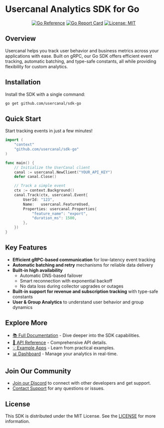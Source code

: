 # Usercanal Analytics SDK for Go

<p align="center">
  <a href="https://pkg.go.dev/github.com/usercanal/sdk-go"><img src="https://pkg.go.dev/badge/github.com/usercanal/sdk-go.svg" alt="Go Reference"></a>
  <a href="https://goreportcard.com/report/github.com/usercanal/sdk-go"><img src="https://goreportcard.com/badge/github.com/usercanal/sdk-go" alt="Go Report Card"></a>
  <a href="https://opensource.org/licenses/MIT"><img src="https://img.shields.io/badge/License-MIT-yellow.svg" alt="License: MIT"></a>
</p>

## Overview

Usercanal helps you track user behavior and business metrics across your applications with ease. Built on gRPC, our Go SDK offers efficient event tracking, automatic batching, and type-safe constants, all while providing flexibility for custom analytics.

## Installation

Install the SDK with a single command:
```bash
go get github.com/usercanal/sdk-go
```

## Quick Start

Start tracking events in just a few minutes!

```go
import (
    "context"
    "github.com/usercanal/sdk-go"
)

func main() {
    // Initialize the UserCanal client
    canal := usercanal.NewClient("YOUR_API_KEY")
    defer canal.Close()

    // Track a simple event
    ctx := context.Background()
    canal.Track(ctx, usercanal.Event{
        UserId: "123",
        Name:   usercanal.FeatureUsed,
        Properties: usercanal.Properties{
            "feature_name": "export",
            "duration_ms": 1500,
        },
    })
}
```

## Key Features

- **Efficient gRPC-based communication** for low-latency event tracking
- **Automatic batching and retry** mechanisms for reliable data delivery
- **Built-in high availability**
  - Automatic DNS-based failover
  - Smart reconnection with exponential backoff
  - No data loss during collector upgrades or outages
- **Built-in support for revenue and subscription tracking** with type-safe constants
- **User & Group Analytics** to understand user behavior and group dynamics

## Explore More

- [📚 Full Documentation](https://usercanal.com/docs/sdks/go) - Dive deeper into the SDK capabilities.
- [🔬 API Reference](https://pkg.go.dev/github.com/usercanal/sdk-go) - Comprehensive API details.
- [💡 Example Apps](https://github.com/usercanal/examples) - Learn from practical examples.
- [📊 Dashboard](https://app.usercanal.com) - Manage your analytics in real-time.

## Join Our Community

- [Join our Discord](https://discord.gg/usercanal) to connect with other developers and get support.
- [Contact Support](mailto:support@usercanal.com) for any questions or issues.

## License

This SDK is distributed under the MIT License. See the [LICENSE](LICENSE) for more information.
